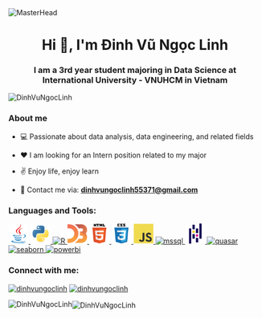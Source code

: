 <img src="https://text.media.giphy.com/v1/media/giphy.gif?token=eyJhbGciOiJIUzI1NiIsInR5cCI6IkpXVCJ9.eyJrZXkiOiJwcm9kLTIwMjAtMDQtMjIiLCJzdHlsZSI6InBhcnR5dGltZSIsInRleHQiOiJEYXRhJTIwU2NpZW5jZSUyMFN0dWRlbnQiLCJpYXQiOjE3MTg3OTU2NzZ9.jrx0e3iK69EF6Dc_ailZcqTyA1Hpo5KOdrDRjlWcXiA" alt="MasterHead" height="380" width="1000">
<h1 align="center">Hi 👋, I'm Đinh Vũ Ngọc Linh</h1>
<h3 align="center">I am a 3rd year student majoring in Data Science at International University - VNUHCM in Vietnam</h3>


<p align="left"> <img src="https://komarev.com/ghpvc/?username=dinhvungoclinh&label=Profile%20views&color=0e75b6&style=flat" alt="DinhVuNgocLinh" /> </p>
<h3 align="left">About me</h3>

- 💻 Passionate about data analysis, data engineering, and related fields

- ❤️ I am looking for an Intern position related to my major

- ✌️ Enjoy life, enjoy learn
  
- 📩 Contact me via: **dinhvungoclinh55371@gmail.com**


<h3 align="left">Languages and Tools:</h3>
<p align="left"> 
    <a href="https://www.java.com" target="_blank" rel="noreferrer"> 
    <img src="https://raw.githubusercontent.com/devicons/devicon/master/icons/java/java-original.svg" alt="java" width="40" height="40"/> 
  </a> 
    </a> 
    <a href="https://www.python.org" target="_blank" rel="noreferrer"> 
    <img src="https://raw.githubusercontent.com/devicons/devicon/master/icons/python/python-original.svg" alt="python" width="40" height="40"/> 
  </a> 
    <a href="https://www.r-project.org/" target="_blank" rel="noreferrer"> 
    <img src="https://www.r-project.org/logo/Rlogo.svg" alt="R" width="40" height="40"/> 
  <a href="https://d3js.org/" target="_blank" rel="noreferrer"> 
    <img src="https://raw.githubusercontent.com/devicons/devicon/master/icons/d3js/d3js-original.svg" alt="d3js" width="40" height="40"/> 
  </a> 
  <a href="https://www.w3.org/html/" target="_blank" rel="noreferrer"> 
    <img src="https://raw.githubusercontent.com/devicons/devicon/master/icons/html5/html5-original-wordmark.svg" alt="html5" width="40" height="40"/> 
  </a> 
    <a href="https://www.w3schools.com/css/" target="_blank" rel="noreferrer"> 
    <img src="https://raw.githubusercontent.com/devicons/devicon/master/icons/css3/css3-original-wordmark.svg" alt="css3" width="40" height="40"/> 
  </a> 
  <a href="https://developer.mozilla.org/en-US/docs/Web/JavaScript" target="_blank" rel="noreferrer"> 
    <img src="https://raw.githubusercontent.com/devicons/devicon/master/icons/javascript/javascript-original.svg" alt="javascript" width="40" height="40"/> 
  </a> 
  <a href="https://www.microsoft.com/en-us/sql-server" target="_blank" rel="noreferrer"> 
    <img src="https://www.svgrepo.com/show/303229/microsoft-sql-server-logo.svg" alt="mssql" width="40" height="40"/> 
  </a> 
  <a href="https://pandas.pydata.org/" target="_blank" rel="noreferrer"> 
    <img src="https://raw.githubusercontent.com/devicons/devicon/2ae2a900d2f041da66e950e4d48052658d850630/icons/pandas/pandas-original.svg" alt="pandas" width="40" height="40"/> 
  </a> 
  <a href="https://quasar.dev/" target="_blank" rel="noreferrer"> 
    <img src="https://cdn.quasar.dev/logo/svg/quasar-logo.svg" alt="quasar" width="40" height="40"/> 
  </a> 
  <a href="https://seaborn.pydata.org/" target="_blank" rel="noreferrer"> 
    <img src="https://seaborn.pydata.org/_images/logo-mark-lightbg.svg" alt="seaborn" width="40" height="40"/> 
  </a>
    <a href="https://powerbi.microsoft.com/" target="_blank" rel="noreferrer"> 
    <img src="https://upload.wikimedia.org/wikipedia/commons/c/cf/New_Power_BI_Logo.svg" alt="powerbi" width="40" height="40"/> 
  </a>
</p>
<h3 align="left">Connect with me:</h3>
<p align="left">
<a href="https://www.linkedin.com/in/dinh-vu-ngoc-linh-04286b311/" target="blank"><img align="center" src="https://raw.githubusercontent.com/rahuldkjain/github-profile-readme-generator/master/src/images/icons/Social/linked-in-alt.svg" alt="dinhvungoclinh" height="30" width="40" /></a>
<a href="https://github.com/DinhVuNgocLinh" target="blank"><img align="center" src="https://raw.githubusercontent.com/rahuldkjain/github-profile-readme-generator/master/src/images/icons/Social/github.svg" alt="dinhvungoclinh" height="30" width="40" /></a>

</p>
<p><img align="left" src="https://github-readme-stats.vercel.app/api/top-langs?username=DinhVuNgocLinh&show_icons=true&locale=en&layout=compact" alt="DinhVuNgocLinh" /></p>


<p><img align="center" src="https://github-readme-streak-stats.herokuapp.com/?user=DinhVuNgocLinh&" alt="DinhVuNgocLinh" /></p>
